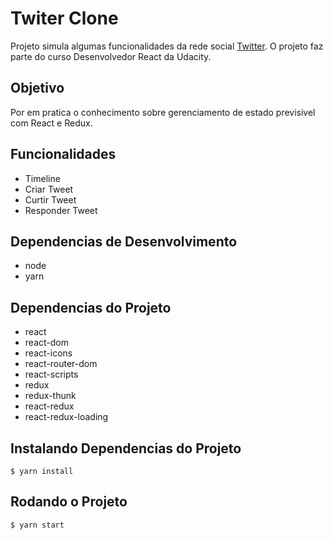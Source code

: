 # Twiter Clone 

Projeto simula algumas funcionalidades da rede social [Twitter](twitter.com).
O projeto faz parte do curso Desenvolvedor React da Udacity.

## Objetivo
Por em pratica o conhecimento sobre gerenciamento de estado previsivel com React e Redux.

## Funcionalidades

* Timeline
* Criar Tweet
* Curtir Tweet
* Responder Tweet


## Dependencias de Desenvolvimento

* node
* yarn


## Dependencias do Projeto
   
* react
* react-dom
* react-icons
* react-router-dom
* react-scripts
* redux
* redux-thunk
* react-redux
* react-redux-loading


## Instalando Dependencias do Projeto
``` 
$ yarn install
``` 

## Rodando o Projeto
``` 
$ yarn start
``` 
